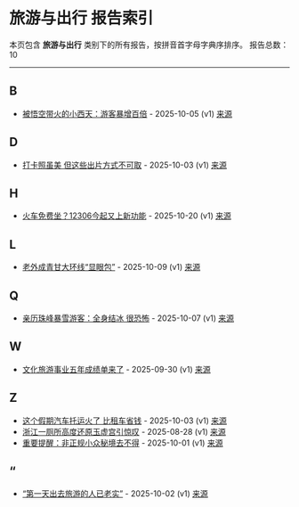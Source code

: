 # 旅游与出行 报告索引

本页包含 **旅游与出行** 类别下的所有报告，按拼音首字母字典序排序。
报告总数：10

---

## B

- [被悟空带火的小西天：游客暴增百倍](bei-wu-kong-dai-huo-de-xiao-xi-tian-you-ke-bao-zeng-bai-bei-2025-10-05--v1.md) - 2025-10-05 (v1) [来源](https://www.baidu.com/s?wd=%E8%A2%AB%E6%82%9F%E7%A9%BA%E5%B8%A6%E7%81%AB%E7%9A%84%E5%B0%8F%E8%A5%BF%E5%A4%A9%EF%BC%9A%E6%B8%B8%E5%AE%A2%E6%9A%B4%E5%A2%9E%E7%99%BE%E5%80%8D&sa=fyb_news&rsv_dl=fyb_news)

## D

- [打卡照虽美 但这些出片方式不可取](da-qia-zhao-sui-mei-dan-zhe-xie-chu-pian-fang-shi-bu-ke-qu-2025-10-03--v1.md) - 2025-10-03 (v1) [来源](https://www.baidu.com/s?wd=%E6%89%B9%E5%8D%A1%E7%85%A7%E8%99%BD%E7%BE%8E+%E4%BD%86%E8%BF%99%E4%BA%9B%E5%87%BA%E7%89%87%E6%96%B9%E5%BC%8F%E4%B8%8D%E5%8F%AF%E5%8F%96&sa=fyb_news&rsv_dl=fyb_news)

## H

- [火车免费坐？12306今起又上新功能](huo-che-mian-fei-zuo-12306jin-qi-you-shang-xin-gong-neng-2025-10-20--v1.md) - 2025-10-20 (v1) [来源](https://www.baidu.com/s?wd=%E7%81%AB%E8%BD%A6%E5%85%8D%E8%B4%B9%E5%9D%90%EF%BC%9F12306%E4%BB%8A%E8%B5%B7%E5%8F%88%E4%B8%8A%E6%96%B0%E5%8A%9F%E8%83%BD&sa=fyb_news&rsv_dl=fyb_news)

## L

- [老外成青甘大环线“显眼包”](lao-wai-cheng-qing-gan-da-huan-xian-xian-yan-bao-2025-10-09--v1.md) - 2025-10-09 (v1) [来源](https://www.baidu.com/s?wd=%E8%80%81%E5%A4%96%E6%88%90%E9%9D%92%E7%94%98%E5%A4%A7%E7%8E%AF%E7%BA%BF%E2%80%9C%E6%98%BE%E7%9C%BC%E5%8C%85%E2%80%9D&sa=fyb_news&rsv_dl=fyb_news)

## Q

- [亲历珠峰暴雪游客：全身结冰 很恐怖](qin-li-zhu-feng-bao-xue-you-ke-quan-shen-jie-bing-hen-kong-bu-2025-10-07--v1.md) - 2025-10-07 (v1) [来源](https://www.baidu.com/s?wd=%E4%BA%B2%E5%8E%86%E7%8F%A0%E5%B3%B0%E6%9A%B4%E9%9B%AA%E6%B8%B8%E5%AE%A2%EF%BC%9A%E5%85%A8%E8%BA%AB%E7%BB%93%E5%86%B0+%E5%BE%88%E6%81%90%E6%80%96&sa=fyb_news&rsv_dl=fyb_news)

## W

- [文化旅游事业五年成绩单来了](wen-hua-lu-you-shi-ye-wu-nian-cheng-ji-dan-lai-liao-2025-09-30--v1.md) - 2025-09-30 (v1) [来源](https://www.baidu.com/s?wd=%E6%96%87%E5%8C%96%E6%97%85%E6%B8%B8%E4%BA%8B%E4%B8%81%E4%BA%94%E5%B9%B4%E6%88%90%E7%BB%A9%E5%8D%95%E6%9D%A5%E4%BA%86&sa=fyb_news&rsv_dl=fyb_news)

## Z

- [这个假期汽车托运火了 比租车省钱](zhe-ge-jia-qi-qi-che-tuo-yun-huo-liao-bi-zu-che-sheng-qian-2025-10-03--v1.md) - 2025-10-03 (v1) [来源](https://www.baidu.com/s?wd=%E8%BF%99%E4%B8%AA%E5%81%87%E6%9C%9F%E6%B1%BD%E8%BD%A6%E6%89%98%E8%BF%90%E7%81%AB%E4%BA%86+%E6%AF%94%E7%A7%9F%E8%BD%A6%E7%9C%81%E9%92%B1&sa=fyb_news&rsv_dl=fyb_news)
- [浙江一厕所高度还原玉虚宫引惊叹](zhe-jiang-yi-ce-suo-gao-du-huan-yuan-yu-xu-gong-yin-liang-tan-2025-08-28--v1.md) - 2025-08-28 (v1) [来源](https://www.baidu.com/s?wd=%E6%B5%99%E6%B1%9F%E4%B8%80%E5%8E%95%E6%89%80%E9%AB%98%E5%BA%A6%E8%BF%98%E5%8E%9F%E7%8E%89%E8%99%9A%E5%AE%AB%E5%BC%95%E6%83%8A%E5%8F%B9&sa=fyb_news&rsv_dl=fyb_news)
- [重要提醒：非正规小众秘境去不得](zhong-yao-ti-xing-fei-zheng-gui-xiao-zhong-mi-jing-qu-bu-de-2025-10-01--v1.md) - 2025-10-01 (v1) [来源](https://www.baidu.com/s?wd=%E9%87%8D%E8%A6%81%E6%8F%90%E9%86%92%EF%BC%9A%E9%9D%9E%E6%AD%A3%E8%A7%84%E5%B0%8F%E4%BC%97%E7%A7%98%E5%A2%83%E5%8E%BB%E4%B8%8D%E5%BE%97&sa=fyb_news&rsv_dl=fyb_news)

## “

- [“第一天出去旅游的人已老实”](di-yi-tian-chu-qu-lu-you-de-ren-yi-lao-shi-2025-10-02--v1.md) - 2025-10-02 (v1) [来源](https://www.baidu.com/s?wd=%E2%80%9C%E7%AC%AC%E4%B8%80%E5%A4%A9%E5%87%BA%E5%8E%BB%E6%97%85%E6%B8%B8%E7%9A%84%E4%BA%BA%E5%B7%B2%E8%80%81%E5%AE%9E%E2%80%9D&sa=fyb_news&rsv_dl=fyb_news)
